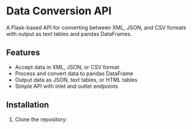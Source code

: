 # Data Conversion API

A Flask-based API for converting between XML, JSON, and CSV formats with output as text tables and pandas DataFrames.

## Features

- Accept data in XML, JSON, or CSV format
- Process and convert data to pandas DataFrame
- Output data as JSON, text tables, or HTML tables
- Simple API with inlet and outlet endpoints

## Installation

1. Clone the repository:
